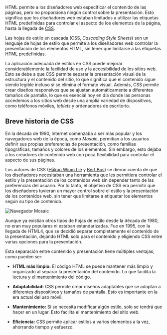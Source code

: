 HTML permite a los diseñadores web especificar el contenido de las páginas, pero no proporciona ningún control sobre la presentación. Esto significa que los diseñadores web estaban limitados a utilizar las etiquetas HTML predefinidas para controlar el aspecto de los elementos de la página, hasta la llegada de [CSS](https://es.wikipedia.org/wiki/CSS).

Las hojas de estilo en cascada (CSS, _Cascading Style Sheets_) son un lenguaje de hojas de estilo que permite a los diseñadores web controlar la presentación de los elementos HTML, sin tener que limitarse a las etiquetas HTML predefinidas.

La aplicación adecuada de estilos en CSS puede mejorar considerablemente la facilidad de uso y la accesibilidad de los sitios web. Esto se debe a que CSS permite separar la presentación visual de la estructura y el contenido del sitio, lo que significa que el contenido sigue siendo legible incluso si se elimina el formato visual. Además, CSS permite crear diseños responsivos que se ajustan automáticamente a diferentes tamaños de pantalla, lo que es esencial hoy en día donde las personas accedemos a los sitios web desde una amplia variedad de dispositivos, como teléfonos móviles, _tablets_ y ordenadores de escritorio.

## Breve historia de CSS

En la década de 1990, Internet comenzaba a ser más popular y los navegadores web de la época, como _Mosaic_, permitían a los usuarios definir sus propias preferencias de presentación, como familias tipográficas, tamaños y colores de los elementos. Sin embargo, esto dejaba a los creadores de contenido web con poca flexibilidad para controlar el aspecto de sus páginas.

Los autores de CSS ([Håkon Wium Lie](https://en.wikipedia.org/wiki/H%C3%A5kon_Wium_Lie) y [Bert Bos](https://en.wikipedia.org/wiki/Bert_Bos)) se dieron cuenta de que los diseñadores necesitaban una herramienta que les permitiera controlar el estilo y la presentación de los contenidos web sin depender tanto de las preferencias del usuario. Por lo tanto, el objetivo de CSS era permitir que los diseñadores tuvieran un mayor control sobre el estilo y la presentación de los contenidos web, sin tener que limitarse a etiquetar los elementos según su tipo de contenido.

![Navegador Mosaic](./images/mosaic_browser.png)

Aunque ya existían otros tipos de hojas de estilo desde la década de 1980, no eran muy populares ni estaban estandarizadas. Fue en 1995, con la llegada de HTML4, que se decidió separar completamente el contenido de la presentación, dejando HTML solo para el contenido y eligiendo CSS entre varias opciones para la presentación.

Esta separación entre contenido y presentación tiene múltiples ventajas, como pueden ser:

- **HTML más limpio:** El código HTML se puede mantener más limpio y organizado al separar la presentación del contenido. Lo que facilita la lectura y el mantenimiento del código.
    
- **Adaptabilidad:** CSS permite crear diseños adaptables que se adaptan a diferentes dispositivos y tamaños de pantalla. Esto es importante en la era actual del uso móvil.
    
- **Mantenimiento:** Si se necesita modificar algún estilo, solo se tendrá que hacer en un lugar. Esto facilita el mantenimiento del sitio web.
    
- **Eficiencia:** CSS permite aplicar estilos a varios elementos a la vez, ahorrando tiempo y esfuerzo.
